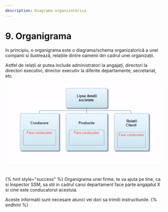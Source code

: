 ```yaml
---
description: Diagrama organizatorica
---
```


# 9. Organigrama

In principiu, o organigrama este o diagrama/schema organizatorică a unei companii si ilustrează, relațiile dintre oamenii din cadrul unei organizații.

Astfel de relații ar putea include administratori la angajați, directori la directori executivi, director executiv la diferite departamente, secretariat, etc.

![](../../.gitbook/assets/image%20%2882%29.png)

##  

{% hint style="success" %}
Organigrama unei firme, te va ajuta pe tine, ca si Inspector SSM, sa stii in cadrul carui departament face parte angajatul X si cine este conducatorul acestuia. 

Aceste informatii sunt necesare atunci vei dori sa trimiti instructiunile.
{% endhint %}

